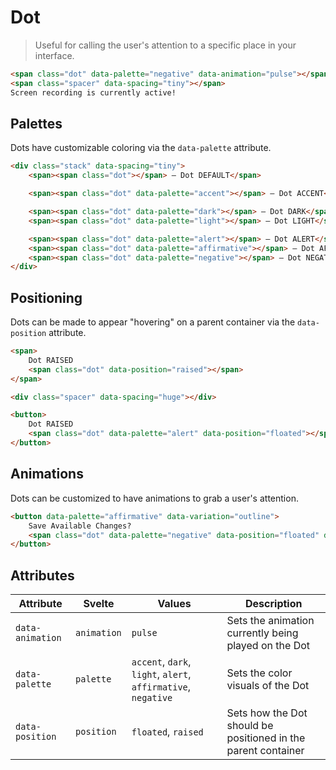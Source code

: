 # Dot

> Useful for calling the user's attention to a specific place in your interface.

```html render
<span class="dot" data-palette="negative" data-animation="pulse"></span>
<span class="spacer" data-spacing="tiny"></span>
Screen recording is currently active!
```

## Palettes

Dots have customizable coloring via the `data-palette` attribute.

```html render
<div class="stack" data-spacing="tiny">
    <span><span class="dot"></span> — Dot DEFAULT</span>

    <span><span class="dot" data-palette="accent"></span> — Dot ACCENT</span>

    <span><span class="dot" data-palette="dark"></span> — Dot DARK</span>
    <span><span class="dot" data-palette="light"></span> — Dot LIGHT</span>

    <span><span class="dot" data-palette="alert"></span> — Dot ALERT</span>
    <span><span class="dot" data-palette="affirmative"></span> — Dot AFFIRMATIVE</span>
    <span><span class="dot" data-palette="negative"></span> — Dot NEGATIVE</span>
</div>
```

## Positioning

Dots can be made to appear "hovering" on a parent container via the `data-position` attribute.

```html render
<span>
    Dot RAISED
    <span class="dot" data-position="raised"></span>
</span>

<div class="spacer" data-spacing="huge"></div>

<button>
    Dot RAISED
    <span class="dot" data-palette="alert" data-position="floated"></span>
</button>
```

## Animations

Dots can be customized to have animations to grab a user's attention.

```html render
<button data-palette="affirmative" data-variation="outline">
    Save Available Changes?
    <span class="dot" data-palette="negative" data-position="floated" data-animation="pulse"></span>
</button>
```

## Attributes

| Attribute        | Svelte      | Values                                                        | Description                                                   |
| ---------------- | ----------- | ------------------------------------------------------------- | ------------------------------------------------------------- |
| `data-animation` | `animation` | `pulse`                                                       | Sets the animation currently being played on the Dot          |
| `data-palette`   | `palette`   | `accent`, `dark`, `light`, `alert`, `affirmative`, `negative` | Sets the color visuals of the Dot                             |
| `data-position`  | `position`  | `floated`, `raised`                                           | Sets how the Dot should be positioned in the parent container |

